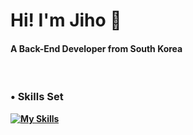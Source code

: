 
<h1>Hi! I'm Jiho 👋</h2>

<h4>A Back-End Developer from South Korea</h4>

<br/>

<b><h3>• Skills Set</h3><b/>

[![My Skills](https://skillicons.dev/icons?i=java,spring,react,js,mysql,jenkins,docker,linux,github,gitlab,notion,aws,idea,vscode,gradle,maven)](https://skillicons.dev)


